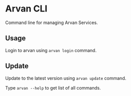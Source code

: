 # Arvan CLI

Command line for managing Arvan Services.

## Usage

Login to arvan using `arvan login` command.

## Update

Update to the latest version using `arvan update` command.

Type `arvan --help` to get list of all commands.

